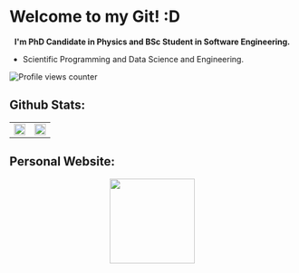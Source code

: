 # Welcome to my Git! :D

<p align="center">
  <b> 
     I'm PhD Candidate in Physics and BSc Student in Software Engineering. 
  </b>
</p>

- Scientific Programming and Data Science and Engineering.

![Profile views counter](https://komarev.com/ghpvc/?username=lucianofisica&&style=flat-square) 

## Github Stats:
<table>
    <tr>
        <td valign="center" width="50%">
            <img src="https://github-readme-stats.vercel.app/api?username=lucianofisica&theme=chartreuse-dark&show_icons=true&hide_border=false&count_private=true" style="width: 100%" />
        </td>
        <td valign="center" width="50%">
            <img src="https://github-readme-stats.vercel.app/api/top-langs/?username=lucianofisica&theme=chartreuse-dark&show_icons=true&hide_border=false&layout=compact" style="width: 100%" />
        </td>
    </tr>
</table>

## Personal Website:
<p align='center'>
    <a href="https://linktr.ee/lucianojrfis">
        <img 
            width="150" 
            height="150" 
            src="https://upload.wikimedia.org/wikipedia/en/b/bf/Linktree_logo.svg"
        />
    </a>
</p>
